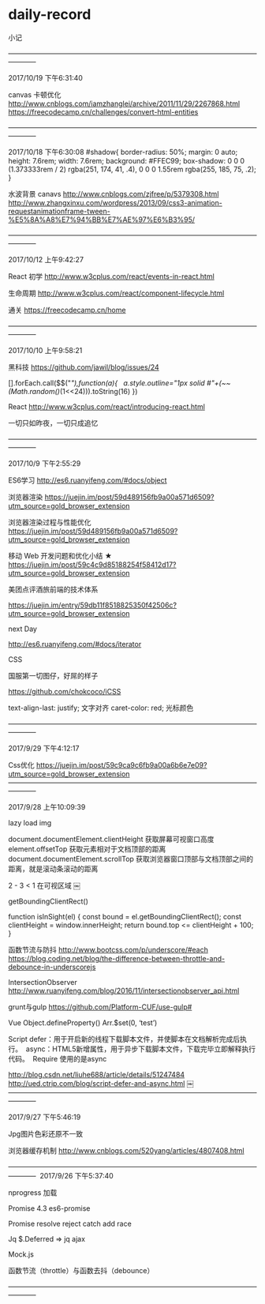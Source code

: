 # daily-record

小记

————————————————————————————————————————

2017/10/19 下午6:31:40

canvas 卡顿优化
http://www.cnblogs.com/iamzhanglei/archive/2011/11/29/2267868.html
https://freecodecamp.cn/challenges/convert-html-entities

————————————————————————————————————————

2017/10/18 下午6:30:08
#shadow{
	border-radius: 50%;
 	margin: 0 auto;
      	height: 7.6rem;
      	width: 7.6rem;
     	 background: #FFEC99;
      	box-shadow: 0 0 0 (1.373333rem / 2) rgba(251, 174, 41, .4), 0 0 0 1.55rem rgba(255, 185, 75, .2);
}

水波背景 canavs
http://www.cnblogs.com/zjfree/p/5379308.html
http://www.zhangxinxu.com/wordpress/2013/09/css3-animation-requestanimationframe-tween-%E5%8A%A8%E7%94%BB%E7%AE%97%E6%B3%95/

————————————————————————————————————————

2017/10/12 上午9:42:27

React 初学
http://www.w3cplus.com/react/events-in-react.html

生命周期
http://www.w3cplus.com/react/component-lifecycle.html

通关
https://freecodecamp.cn/home

————————————————————————————————————————

2017/10/10 上午9:58:21

黑科技
https://github.com/jawil/blog/issues/24

[].forEach.call($$("*"),function(a){
  a.style.outline="1px solid #"+(~~(Math.random()*(1<<24))).toString(16)
})

React
http://www.w3cplus.com/react/introducing-react.html

一切只如昨夜，一切只成追忆


————————————————————————————————————————

2017/10/9 下午2:55:29

ES6学习
http://es6.ruanyifeng.com/#docs/object

浏览器渲染
https://juejin.im/post/59d489156fb9a00a571d6509?utm_source=gold_browser_extension

浏览器渲染过程与性能优化
https://juejin.im/post/59d489156fb9a00a571d6509?utm_source=gold_browser_extension
 
移动 Web 开发问题和优化小结 ★
https://juejin.im/post/59c4c9d85188254f58412d17?utm_source=gold_browser_extension

美团点评酒旅前端的技术体系

https://juejin.im/entry/59db11f8518825350f42506c?utm_source=gold_browser_extension

next Day

http://es6.ruanyifeng.com/#docs/iterator

CSS

国服第一切图仔，好屌的样子

https://github.com/chokcoco/iCSS

text-align-last: justify;	文字对齐
caret-color: red;		光标颜色



————————————————————————————————————————

2017/9/29 下午4:12:17

Css优化
https://juejin.im/post/59c9ca9c6fb9a00a6b6e7e09?utm_source=gold_browser_extension
————————————————————————————————————————

2017/9/28 上午10:09:39

lazy load img


document.documentElement.clientHeight 	获取屏幕可视窗口高度
element.offsetTop						获取元素相对于文档顶部的距离
document.documentElement.scrollTop		获取浏览器窗口顶部与文档顶部之间的距离，就是滚动条滚动的距离

2 - 3 < 1	在可视区域
￼

getBoundingClientRect()

function isInSight(el) {
  const bound = el.getBoundingClientRect();
  const clientHeight = window.innerHeight;
  return bound.top <= clientHeight + 100;
}

函数节流与防抖
http://www.bootcss.com/p/underscore/#each
https://blog.coding.net/blog/the-difference-between-throttle-and-debounce-in-underscorejs

IntersectionObserver
http://www.ruanyifeng.com/blog/2016/11/intersectionobserver_api.html


grunt与gulp
https://github.com/Platform-CUF/use-gulp#

Vue Object.defineProperty()
Arr.$set(0, ‘test’)

Script
defer：用于开启新的线程下载脚本文件，并使脚本在文档解析完成后执行。 
async：HTML5新增属性，用于异步下载脚本文件，下载完毕立即解释执行代码。 
Require  使用的是async

http://blog.csdn.net/liuhe688/article/details/51247484
http://ued.ctrip.com/blog/script-defer-and-async.html
￼
 ————————————————————————————————————————

2017/9/27 下午5:46:19

Jpg图片色彩还原不一致

浏览器缓存机制
http://www.cnblogs.com/520yang/articles/4807408.html

———————————————————————————————————————— 
2017/9/26 下午5:37:40

nprogress	加载

Promise 4.3	es6-promise

Promise resolve reject catch add race

Jq $.Deferred =>  jq ajax

Mock.js

函数节流（throttle）与函数去抖（debounce）

————————————————————————————————————————

